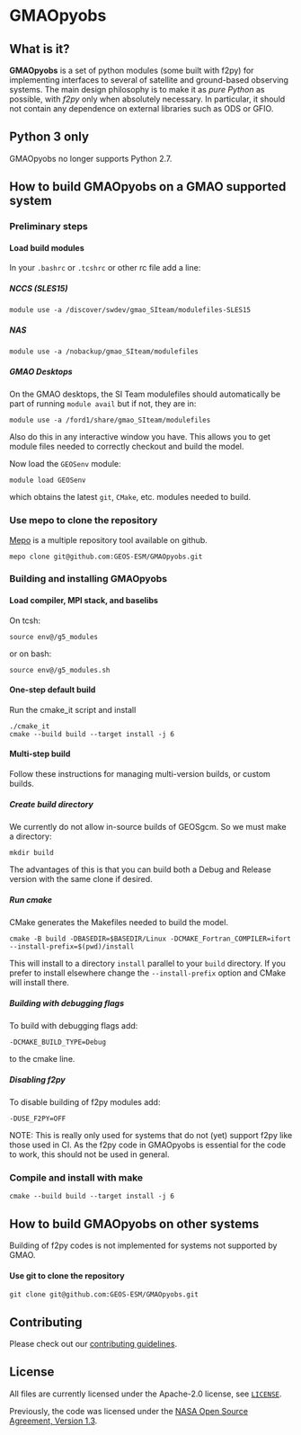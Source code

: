 # GMAOpyobs

## What is it?

**GMAOpyobs** is a set of python modules (some built with f2py) for
implementing interfaces to several of satellite and ground-based
observing systems. The main design philosophy is to make it as *pure
Python* as possible, with *f2py* only when absolutely necessary. In
particular, it should not contain any dependence on external libraries
such as ODS or GFIO.

## Python 3 only

GMAOpyobs no longer supports Python 2.7.


## How to build GMAOpyobs on a GMAO supported system 

### Preliminary steps

#### Load build modules

In your `.bashrc` or `.tcshrc` or other rc file add a line:

##### NCCS (SLES15)

```
module use -a /discover/swdev/gmao_SIteam/modulefiles-SLES15
```

##### NAS
```
module use -a /nobackup/gmao_SIteam/modulefiles
```

##### GMAO Desktops
On the GMAO desktops, the SI Team modulefiles should automatically be
part of running `module avail` but if not, they are in:

```
module use -a /ford1/share/gmao_SIteam/modulefiles
```

Also do this in any interactive window you have. This allows you to get module files needed to correctly checkout and build the model.

Now load the `GEOSenv` module:
```
module load GEOSenv
```
which obtains the latest `git`, `CMake`, etc. modules needed to build.

### Use mepo to clone the repository

[Mepo](https://github.com/GEOS-ESM/mepo) is a multiple repository tool available on github.

```
mepo clone git@github.com:GEOS-ESM/GMAOpyobs.git
```


### Building and installing GMAOpyobs

#### Load compiler, MPI stack, and baselibs
On tcsh:
```
source env@/g5_modules
```
or on bash:
```
source env@/g5_modules.sh
```
#### One-step default build
Run the cmake_it script and install
```
./cmake_it
cmake --build build --target install -j 6
```

#### Multi-step build

Follow these instructions for managing multi-version builds, or custom builds.

##### Create build directory

We currently do not allow in-source builds of GEOSgcm. So we must make a directory:
```
mkdir build
```
The advantages of this is that you can build both a Debug and Release version with the same clone if desired.

##### Run cmake

CMake generates the Makefiles needed to build the model.
```
cmake -B build -DBASEDIR=$BASEDIR/Linux -DCMAKE_Fortran_COMPILER=ifort --install-prefix=$(pwd)/install
```
This will install to a directory `install` parallel to your `build` directory. If you prefer to install elsewhere change
the `--install-prefix` option  and CMake will install there.

##### Building with debugging flags

To build with debugging flags add:
```
-DCMAKE_BUILD_TYPE=Debug
```
to the cmake line.

##### Disabling f2py

To disable building of f2py modules add:
```
-DUSE_F2PY=OFF
```
NOTE: This is really only used for systems that do not (yet) support f2py like those used in CI. As the f2py
code in GMAOpyobs is essential for the code to work, this should not be used in general.

### Compile and install with make

```
cmake --build build --target install -j 6
```

## How to build GMAOpyobs on other systems

Building of f2py codes is not implemented for systems not supported by GMAO.

#### Use git to clone the repository

```
git clone git@github.com:GEOS-ESM/GMAOpyobs.git
```

## Contributing

Please check out our [contributing guidelines](CONTRIBUTING.md).

## License

All files are currently licensed under the Apache-2.0 license, see [`LICENSE`](LICENSE).

Previously, the code was licensed under the [NASA Open Source Agreement, Version 1.3](LICENSE-NOSA).
